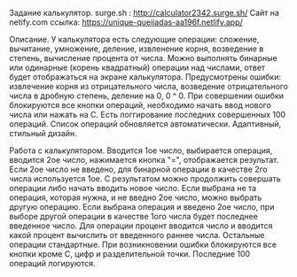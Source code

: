 Задание калькулятор.
surge.sh : http://calculator2342.surge.sh/
Сайт на netify.com ссылка: https://unique-queijadas-aa196f.netlify.app/

Описание.
У калькулятора есть следующие операции: сложение, вычитание, умножение, деление, извленение корня, возведение в степень, вычисление процента от числа.
Можно выполнять бинарные или одинарные (корень квадратный) операции над числами, ответ будет отображаться на экране калькулятора.
Предусмотрены ошибки: извлечение корня из отрицательного числа, возведение отрицательного числа в дробную степень, деление на 0, 0 ^ 0.
При совершении ошибки блокируются все кнопки операций, необходимо начать ввод нового числа или нажать на C.
Есть логгирование последних совершенных 100 операций. Список операций обновляется автоматически.
Адаптивный, стильный дизайн.

Работа с калькулятором.
Вводится 1ое число, выбирается операция, вводится 2ое число, нажимается кнопка "=", отображается результат. Если 2ое число не введено, для бинарной операции в качестве 2го числа используется 1ое. С результатом можно продолжить совершать операции либо начать вводить новое число. 
Если выбрана не та операция, которая нужна, и не введно 2ое число, можно выбрать другую операцию.
Если выбрана операция и введено 2ое число, при выборе другой операции в качестве 1ого числа будет последнее введенное число. 
Для операции процент вводится число и вводится какой процент вычислить от введенного раннее числа. Остальные операции стандартные.
При возникновении ошибки блокируются все кнопки кроме С, цифр и разделительной точки.
Последние 100 операций логируются.
